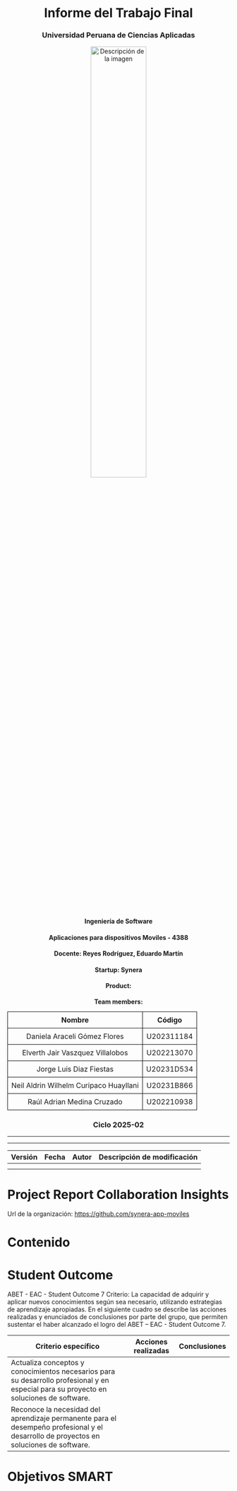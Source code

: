 <h1 align="center"><strong>Informe del Trabajo Final</strong></h1>
<h3 align="center"><strong>Universidad Peruana de Ciencias Aplicadas</strong></h1>

<p align="center">
<img align="center" src="https://upload.wikimedia.org/wikipedia/commons/f/fc/UPC_logo_transparente.png" alt="Descripción de la imagen" style="width: 50%; height: auto;"></p>

<h4 align="center"><strong>Ingeniería de Software</strong></h4>
<h4 align="center"><strong>Aplicaciones para dispositivos Moviles - 4388</strong></h4>
<h4 align="center"><strong>Docente: Reyes Rodríguez, Eduardo Martín</h4>
<h4 align="center"><strong>Startup: Synera</strong></h4>
<h4 align="center">Product:           </strong></h4>

<p align="center"><strong>Team members:</strong></p>

<table align="center"; style="width: 100%; border-collapse: collapse; margin: 0 auto;">
  <tr>
    <th style="border: 1px solid black; padding: 8px; text-align: center;">Nombre</th>
    <th style="border: 1px solid black; padding: 8px; text-align: center;">Código</th>
  </tr>
  </tr>
    <tr>
    <td style="border: 1px solid black; padding: 8px; text-align: center;">Daniela Araceli Gómez Flores </td>
    <td style="border: 1px solid black; padding: 8px; text-align: center;">U202311184</td>
  </tr>
   <tr>
    <td style="border: 1px solid black; padding: 8px; text-align: center;">Elverth Jair Vaszquez Villalobos</td>
    <td style="border: 1px solid black; padding: 8px; text-align: center;">U202213070</td>
  </tr>
  <tr>
    <td style="border: 1px solid black; padding: 8px; text-align: center;">Jorge Luis Diaz Fiestas </td>
    <td style="border: 1px solid black; padding: 8px; text-align: center;">U20231D534</td>
  </tr>
  </tr>
    <tr>
    <td style="border: 1px solid black; padding: 8px; text-align: center;">Neil Aldrin Wilhelm Curipaco Huayllani</td>
    <td style="border: 1px solid black; padding: 8px; text-align: center;">U20231B866</td>
  </tr>  
  <tr>
    <td style="border: 1px solid black; padding: 8px; text-align: center;">Raúl Adrian Medina Cruzado</td>
    <td style="border: 1px solid black; padding: 8px; text-align: center;">U202210938</td>  
  </tr>
</table>

<h3 align="center"><strong>Ciclo 2025-02</strong></h3>

<hr>
<hr>


| Versión | Fecha | Autor | Descripción de modificación |
| ------- | ----- | ----- | --------------------------- |
|         |       |       |                             |
|         |       |       |                             |

# Project Report Collaboration Insights

Url de la organización: https://github.com/synera-app-moviles

# Contenido 



# Student Outcome



ABET - EAC - Student Outcome 7  Criterio: La capacidad de adquirir y aplicar nuevos conocimientos según sea  necesario, utilizando estrategias de aprendizaje apropiadas.  En el siguiente cuadro se describe las acciones realizadas y enunciados de conclusiones  por parte del grupo, que permiten sustentar el haber alcanzado el logro del ABET –  EAC - Student Outcome 7. 



| Criterio específico                                          | Acciones realizadas | Conclusiones |
| ------------------------------------------------------------ | ------------------- | ------------ |
| Actualiza conceptos y  conocimientos necesarios  para su desarrollo  profesional y en especial  para su proyecto en  soluciones de software. |                     |              |
| Reconoce la necesidad del  aprendizaje permanente  para el desempeño  profesional y el desarrollo  de proyectos en soluciones  de software. |                     |              |



# Objetivos SMART 
